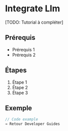 ﻿# Integrate Llm

[TODO: Tutorial à compléter]

## Prérequis

- Prérequis 1
- Prérequis 2

## Étapes

1. Étape 1
2. Étape 2
3. Étape 3

## Exemple
```typescript
// Code example
→ Retour Developer Guides
